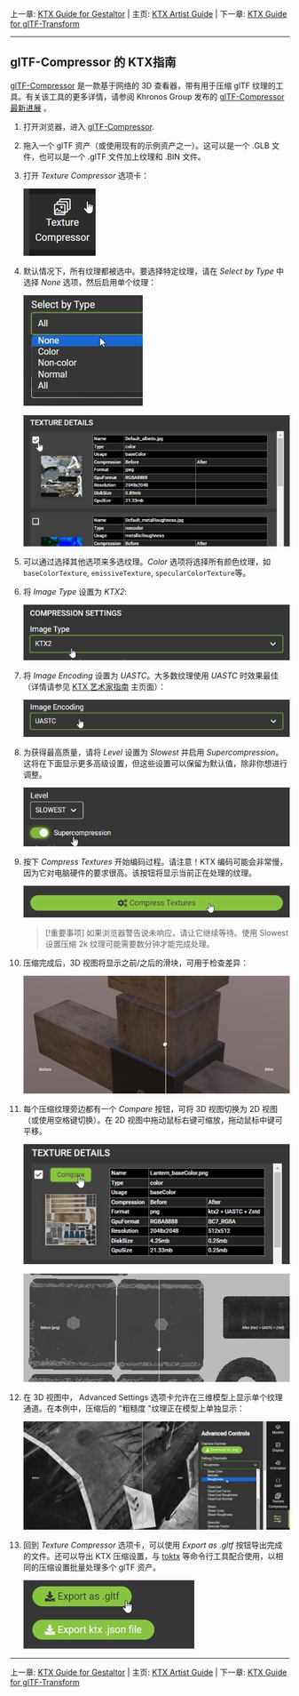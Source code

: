上一章: [KTX Guide for Gestaltor](KTXArtistGuide_Gestaltor.cn.md) | 主页: [KTX Artist Guide](..\KTXArtistGuide.cn.md) | 下一章: [KTX Guide for glTF-Transform](KTXArtistGuide_glTF-Transform.cn.md)

---

## glTF-Compressor 的 KTX指南

[glTF-Compressor](https://github.khronos.org/glTF-Compressor-Release/) 是一款基于网络的 3D 查看器，带有用于压缩 glTF 纹理的工具。有关该工具的更多详情，请参阅 Khronos Group 发布的 [glTF-Compressor 最新进展](https://www.khronos.org/blog/optimize-3d-assets-with-khronos-new-gltf-compressor-tool) 。

1. 打开浏览器，进入 [glTF-Compressor](https://github.khronos.org/glTF-Compressor-Release/).

1. 拖入一个 glTF 资产（或使用现有的示例资产之一）。这可以是一个 .GLB 文件，也可以是一个 .glTF 文件加上纹理和 .BIN 文件。

1. 打开 _Texture Compressor_ 选项卡：

    ![glTF-Compressor tab for Texture Compressor](figures/gltf-compressor_tab.jpg)

4. 默认情况下，所有纹理都被选中。要选择特定纹理，请在 _Select by Type_ 中选择 _None_ 选项，然后启用单个纹理：

    ![glTF-Compressor interface for Select By Type](figures/gltf-compressor_select.jpg) 

    ![glTF-Compressor interface for enabling a specific texture](figures/gltf-compressor_enable.jpg)

5. 可以通过选择其他选项来多选纹理。_Color_ 选项将选择所有颜色纹理，如 `baseColorTexture`, `emissiveTexture`, `specularColorTexture`等。

6. 将 _Image Type_ 设置为 _KTX2_:

    ![glTF-Compressor interface for Image Type](figures/gltf-compressor_type.jpg) 

7. 将 _Image Encoding_ 设置为 _UASTC_。大多数纹理使用 _UASTC_ 时效果最佳（详情请参见 [KTX 艺术家指南](..\KTXArtistGuide.cn.md) 主页面）：

    ![glTF-Compressor interface for Image Encoding](figures/gltf-compressor_encoding.jpg) 

8. 为获得最高质量，请将 _Level_ 设置为 _Slowest_ 并启用 _Supercompression_。这将在下面显示更多高级设置，但这些设置可以保留为默认值，除非你想进行调整。

    ![glTF-Compressor button for Level](figures/gltf-compressor_level.jpg) 

9. 按下 _Compress Textures_ 开始编码过程。请注意！KTX 编码可能会非常慢，因为它对电脑硬件的要求很高。该按钮将显示当前正在处理的纹理。

    ![glTF-Compressor button for Compress Textures](figures/gltf-compressor_compress.jpg)

    > [!重要事项]
    > 如果浏览器警告说未响应，请让它继续等待。使用 Slowest 设置压缩 2k 纹理可能需要数分钟才能完成处理。

10. 压缩完成后，3D 视图将显示之前/之后的滑块，可用于检查差异：

    ![glTF-Compressor slider for before/after comparison](figures/gltf-compressor_slider.jpg) 

11. 每个压缩纹理旁边都有一个 _Compare_ 按钮，可将 3D 视图切换为 2D 视图（或使用空格键切换）。在 2D 视图中拖动鼠标右键可缩放，拖动鼠标中键可平移。

    ![glTF-Compressor button for 2D compare](figures/gltf-compressor_compare.jpg) 

    ![glTF-Compressor view for 2D compare](figures/gltf-compressor_2dview.jpg) 

12. 在 3D 视图中， Advanced Settings 选项卡允许在三维模型上显示单个纹理通道。在本例中，压缩后的 "粗糙度 "纹理正在模型上单独显示：

    ![glTF-Compressor controls for Debug Channels](figures/gltf-compressor_debug.jpg) 

13. 回到 _Texture Compressor_ 选项卡，可以使用 _Export as .gltf_ 按钮导出完成的文件。还可以导出 KTX 压缩设置，与 [toktx](KTXArtistGuide_toktx.md) 等命令行工具配合使用，以相同的压缩设置批量处理多个 glTF 资产。

    ![glTF-Compressor button to export](figures/gltf-compressor_export.jpg)

---

上一章: [KTX Guide for Gestaltor](KTXArtistGuide_Gestaltor.cn.md) | 主页: [KTX Artist Guide](..\KTXArtistGuide.cn.md) | 下一章: [KTX Guide for glTF-Transform](KTXArtistGuide_glTF-Transform.cn.md)